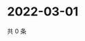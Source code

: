 # 2022-03-01

共 0 条

<!-- BEGIN WEIBO -->
<!-- 最后更新时间 Tue Mar 01 2022 19:08:48 GMT+0800 (China Standard Time) -->

<!-- END WEIBO -->
